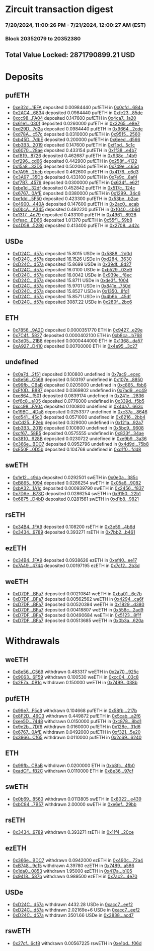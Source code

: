 # Zircuit transaction digest
### 7/20/2024, 11:00:26 PM - 7/21/2024, 12:00:27 AM (EST)
### Block 20352079 to 20352380

## Total Value Locked: 2871790899.21 USD

# Deposits
## pufETH
- [0xe32d...1EFA](https://etherscan.io/address/0xe32d30ab06FC8BBfB589e2630dbcC450185d1EFA) deposited 0.00984440 pufETH in [0x0cfd...684a](https://etherscan.io/tx/0xe32d30ab06FC8BBfB589e2630dbcC450185d1EFA)
- [0x2AC4...6834](https://etherscan.io/address/0x2AC4A46e05EB706F197fB0a64c8b7AFE8EFa6834) deposited 0.0984440 pufETH in [0xfe23...85de](https://etherscan.io/tx/0x2AC4A46e05EB706F197fB0a64c8b7AFE8EFa6834)
- [0xcc98...FA04](https://etherscan.io/address/0xcc98f87e710775c76f2d0DD532e3B146A518FA04) deposited 0.147600 pufETH in [0x4ca7...1a20](https://etherscan.io/tx/0xcc98f87e710775c76f2d0DD532e3B146A518FA04)
- [0x61e1...030f](https://etherscan.io/address/0x61e1ebD02182EFd08008c7B68b016B65a8Bb030f) deposited 0.0260000 pufETH in [0x3265...e8e7](https://etherscan.io/tx/0x61e1ebD02182EFd08008c7B68b016B65a8Bb030f)
- [0xd29D...7d2a](https://etherscan.io/address/0xd29D822Da4d44dA57C442fAbd0E50179f7197d2a) deposited 0.0984440 pufETH in [0x9664...2cde](https://etherscan.io/tx/0xd29D822Da4d44dA57C442fAbd0E50179f7197d2a)
- [0xd78A...c57c](https://etherscan.io/address/0xd78A6A1aa35899f1BC28DA2E2a62E0F176DEc57c) deposited 0.0310000 pufETH in [0x9515...2560](https://etherscan.io/tx/0xd78A6A1aa35899f1BC28DA2E2a62E0F176DEc57c)
- [0xb45D...7dbE](https://etherscan.io/address/0xb45Dcf6830d1EF6Add3084392F5df34063AC7dbE) deposited 0.200000 pufETH in [0x6eed...d566](https://etherscan.io/tx/0xb45Dcf6830d1EF6Add3084392F5df34063AC7dbE)
- [0xb3B3...2019](https://etherscan.io/address/0xb3B309a8b779d2C661D50a392792b1b7E95A2019) deposited 0.147600 pufETH in [0xf1bd...5c1c](https://etherscan.io/tx/0xb3B309a8b779d2C661D50a392792b1b7E95A2019)
- [0x6070...28ae](https://etherscan.io/address/0x60707D5BB8C461B634C9bf78A64C455a48A228ae) deposited 0.433154 pufETH in [0x1f38...e4b7](https://etherscan.io/tx/0x60707D5BB8C461B634C9bf78A64C455a48A228ae)
- [0xf819...8726](https://etherscan.io/address/0xf819ab3E49F3C09837DFaDa3c5A88ef65eBb8726) deposited 0.462687 pufETH in [0x938c...14b9](https://etherscan.io/tx/0xf819ab3E49F3C09837DFaDa3c5A88ef65eBb8726)
- [0xf296...cd66](https://etherscan.io/address/0xf296eB21Ea3615d1F6De1AE58Eb99FC2Db12cd66) deposited 0.442900 pufETH in [0x258f...4122](https://etherscan.io/tx/0xf296eB21Ea3615d1F6De1AE58Eb99FC2Db12cd66)
- [0x15a8...33D5](https://etherscan.io/address/0x15a8cd2C67D6230E93d596Ec4ed4D86A374533D5) deposited 0.502064 pufETH in [0x749e...c65d](https://etherscan.io/tx/0x15a8cd2C67D6230E93d596Ec4ed4D86A374533D5)
- [0x7A95...2bcb](https://etherscan.io/address/0x7A9518890ead8eEB3621f18dF889CC8DE2882bcb) deposited 0.462600 pufETH in [0x4176...c6d3](https://etherscan.io/tx/0x7A9518890ead8eEB3621f18dF889CC8DE2882bcb)
- [0x3A97...35Db](https://etherscan.io/address/0x3A978D2F07FBbEcFcd0822338c761b2AAEbE35Db) deposited 0.433100 pufETH in [0x7e9c...8af4](https://etherscan.io/tx/0x3A978D2F07FBbEcFcd0822338c761b2AAEbE35Db)
- [0xf7B7...4579](https://etherscan.io/address/0xf7B73e3bfEfBba50c59b5306b9e270a02D504579) deposited 0.0300000 pufETH in [0x634f...e62f](https://etherscan.io/tx/0xf7B73e3bfEfBba50c59b5306b9e270a02D504579)
- [0xbe1d...32df](https://etherscan.io/address/0xbe1d022D81Cf25f048A9472eb5A83f02eBD232df) deposited 0.452842 pufETH in [0x517c...124c](https://etherscan.io/tx/0xbe1d022D81Cf25f048A9472eb5A83f02eBD232df)
- [0x6767...0AfE](https://etherscan.io/address/0x6767046a09DdE2A853D59440Ad3d31d0190B0AfE) deposited 0.0380000 pufETH in [0x1299...34c6](https://etherscan.io/tx/0x6767046a09DdE2A853D59440Ad3d31d0190B0AfE)
- [0xe1dd...5F50](https://etherscan.io/address/0xe1dd31B449Edb885f1240e4Ed0992C0ddE975F50) deposited 0.423300 pufETH in [0x53be...b2ae](https://etherscan.io/tx/0xe1dd31B449Edb885f1240e4Ed0992C0ddE975F50)
- [0x4900...440A](https://etherscan.io/address/0x49004A05c08471E0A1eeE4De69eE050A3018440A) deposited 0.147600 pufETH in [0x2ac0...ecab](https://etherscan.io/tx/0x49004A05c08471E0A1eeE4De69eE050A3018440A)
- [0x0bcA...A345](https://etherscan.io/address/0x0bcA305A8648BA7eF7F44FbF6fc607c14fdDA345) deposited 0.492220 pufETH in [0xf040...cb6d](https://etherscan.io/tx/0x0bcA305A8648BA7eF7F44FbF6fc607c14fdDA345)
- [0x1317...4d79](https://etherscan.io/address/0x13173bAD80dC8A00C0a97FBd737B9085c9784d79) deposited 0.433100 pufETH in [0x4961...8928](https://etherscan.io/tx/0x13173bAD80dC8A00C0a97FBd737B9085c9784d79)
- [0xfeac...ED66](https://etherscan.io/address/0xfeac5B9C0Bc47db8452D078d08931C151e65ED66) deposited 1.01370 pufETH in [0x55f1...59b8](https://etherscan.io/tx/0xfeac5B9C0Bc47db8452D078d08931C151e65ED66)
- [0x4D58...5286](https://etherscan.io/address/0x4D585eE6ACe05ee1F12Fe54c92171748c6cC5286) deposited 0.413400 pufETH in [0x2708...a42c](https://etherscan.io/tx/0x4D585eE6ACe05ee1F12Fe54c92171748c6cC5286)
## USDe
- [0xD24C...d57a](https://etherscan.io/address/0xD24Cfe2d0fa81369ca6291c28ac5426e16B6d57a) deposited 15.8015 USDe in [0x5888...2d0d](https://etherscan.io/tx/0xD24Cfe2d0fa81369ca6291c28ac5426e16B6d57a)
- [0xD24C...d57a](https://etherscan.io/address/0xD24Cfe2d0fa81369ca6291c28ac5426e16B6d57a) deposited 16.1526 USDe in [0xd284...3630](https://etherscan.io/tx/0xD24Cfe2d0fa81369ca6291c28ac5426e16B6d57a)
- [0xD24C...d57a](https://etherscan.io/address/0xD24Cfe2d0fa81369ca6291c28ac5426e16B6d57a) deposited 15.8699 USDe in [0x39df...8d27](https://etherscan.io/tx/0xD24Cfe2d0fa81369ca6291c28ac5426e16B6d57a)
- [0xD24C...d57a](https://etherscan.io/address/0xD24Cfe2d0fa81369ca6291c28ac5426e16B6d57a) deposited 16.0100 USDe in [0xb529...03e9](https://etherscan.io/tx/0xD24Cfe2d0fa81369ca6291c28ac5426e16B6d57a)
- [0xD24C...d57a](https://etherscan.io/address/0xD24Cfe2d0fa81369ca6291c28ac5426e16B6d57a) deposited 16.0042 USDe in [0x939e...f8ec](https://etherscan.io/tx/0xD24Cfe2d0fa81369ca6291c28ac5426e16B6d57a)
- [0xD24C...d57a](https://etherscan.io/address/0xD24Cfe2d0fa81369ca6291c28ac5426e16B6d57a) deposited 15.8711 USDe in [0xde3f...f004](https://etherscan.io/tx/0xD24Cfe2d0fa81369ca6291c28ac5426e16B6d57a)
- [0xD24C...d57a](https://etherscan.io/address/0xD24Cfe2d0fa81369ca6291c28ac5426e16B6d57a) deposited 15.9701 USDe in [0x841e...750d](https://etherscan.io/tx/0xD24Cfe2d0fa81369ca6291c28ac5426e16B6d57a)
- [0xD24C...d57a](https://etherscan.io/address/0xD24Cfe2d0fa81369ca6291c28ac5426e16B6d57a) deposited 15.8527 USDe in [0x1350...8fd1](https://etherscan.io/tx/0xD24Cfe2d0fa81369ca6291c28ac5426e16B6d57a)
- [0xD24C...d57a](https://etherscan.io/address/0xD24Cfe2d0fa81369ca6291c28ac5426e16B6d57a) deposited 15.8571 USDe in [0x4b6b...45df](https://etherscan.io/tx/0xD24Cfe2d0fa81369ca6291c28ac5426e16B6d57a)
- [0xD24C...d57a](https://etherscan.io/address/0xD24Cfe2d0fa81369ca6291c28ac5426e16B6d57a) deposited 3087.22 USDe in [0x280f...2bc6](https://etherscan.io/tx/0xD24Cfe2d0fa81369ca6291c28ac5426e16B6d57a)
## ETH
- [0x7856...9A2D](https://etherscan.io/address/0x7856126886A375558358bb50C85496c636cb9A2D) deposited 0.0000351770 ETH in [0x9427...e29e](https://etherscan.io/tx/0x7856126886A375558358bb50C85496c636cb9A2D)
- [0x7C4f...5827](https://etherscan.io/address/0x7C4fee5B30F137301FF9758aD7aD74B36c315827) deposited 0.0000402100 ETH in [0xb8ca...b768](https://etherscan.io/tx/0x7C4fee5B30F137301FF9758aD7aD74B36c315827)
- [0x3d05...21B8](https://etherscan.io/address/0x3d054293E292eb7F2e3589d0B01C265D975321B8) deposited 0.0000444000 ETH in [0x1368...da57](https://etherscan.io/tx/0x3d054293E292eb7F2e3589d0B01C265D975321B8)
- [0xA927...D410](https://etherscan.io/address/0xA927685e693F912b37C51050406097543F19D410) deposited 0.00700000 ETH in [0x4e95...3c27](https://etherscan.io/tx/0xA927685e693F912b37C51050406097543F19D410)
## undefined
- [0x0a7d...2f51](https://etherscan.io/address/0x0a7dce1eeA0cb6f49aDA95817f71988739C72f51) deposited 0.100800 undefined in [0x7ac9...ecec](https://etherscan.io/tx/0x0a7dce1eeA0cb6f49aDA95817f71988739C72f51)
- [0x8e56...C569](https://etherscan.io/address/0x8e56A7f01Bc86c9e8c4fC77206F21688b5a3C569) deposited 0.503197 undefined in [0x107e...8850](https://etherscan.io/tx/0x8e56A7f01Bc86c9e8c4fC77206F21688b5a3C569)
- [0x99fb...CBaB](https://etherscan.io/address/0x99fbcA51E564b974a573a3E49FfAdeCEFe3fCBaB) deposited 0.0205000 undefined in [0xc865...fbb6](https://etherscan.io/tx/0x99fbcA51E564b974a573a3E49FfAdeCEFe3fCBaB)
- [0xFf0D...B887](https://etherscan.io/address/0xFf0Dd1269A5Fc86bB5FF8C7007f79cBD862dB887) deposited 0.0369802 undefined in [0x7ad9...ec49](https://etherscan.io/tx/0xFf0Dd1269A5Fc86bB5FF8C7007f79cBD862dB887)
- [0xe864...f501](https://etherscan.io/address/0xe864b155Ff5ceee227df5D6350d398d837C2f501) deposited 0.0839174 undefined in [0x241e...2836](https://etherscan.io/tx/0xe864b155Ff5ceee227df5D6350d398d837C2f501)
- [0xf6c8...a105](https://etherscan.io/address/0xf6c8cAFD3cC7D95FF494f759533C3ed2b26da105) deposited 0.0776000 undefined in [0x339d...f5b5](https://etherscan.io/tx/0xf6c8cAFD3cC7D95FF494f759533C3ed2b26da105)
- [0xcc98...FA04](https://etherscan.io/address/0xcc98f87e710775c76f2d0DD532e3B146A518FA04) deposited 0.100800 undefined in [0x4da7...663c](https://etherscan.io/tx/0xcc98f87e710775c76f2d0DD532e3B146A518FA04)
- [0x19BC...4Da8](https://etherscan.io/address/0x19BCC2FA0661f69eE4c7b32557CE797312F24Da8) deposited 0.0253377 undefined in [0xc37a...8646](https://etherscan.io/tx/0x19BCC2FA0661f69eE4c7b32557CE797312F24Da8)
- [0xd541...45c0](https://etherscan.io/address/0xd5413DC3056F77E9Ae91C3C0eD08D26C801045c0) deposited 0.0571000 undefined in [0x6216...2bb4](https://etherscan.io/tx/0xd5413DC3056F77E9Ae91C3C0eD08D26C801045c0)
- [0xCd25...F2eb](https://etherscan.io/address/0xCd25CaA69d26c36baB7e442ab26F66baCF91F2eb) deposited 0.329000 undefined in [0x121a...92a7](https://etherscan.io/tx/0xCd25CaA69d26c36baB7e442ab26F66baCF91F2eb)
- [0xb3B3...2019](https://etherscan.io/address/0xb3B309a8b779d2C661D50a392792b1b7E95A2019) deposited 0.100800 undefined in [0x5bc9...9608](https://etherscan.io/tx/0xb3B309a8b779d2C661D50a392792b1b7E95A2019)
- [0xcf67...58B5](https://etherscan.io/address/0xcf67F96442D3c7e0696cb2839cb142Ff0d3b58B5) deposited 0.0575555 undefined in [0x833f...34ae](https://etherscan.io/tx/0xcf67F96442D3c7e0696cb2839cb142Ff0d3b58B5)
- [0x3810...628B](https://etherscan.io/address/0x38101bbe5010FC12C7d7e45AF192f46D2e73628B) deposited 0.0230722 undefined in [0xe9b9...3a36](https://etherscan.io/tx/0x38101bbe5010FC12C7d7e45AF192f46D2e73628B)
- [0x366e...BDC7](https://etherscan.io/address/0x366e58737164430AF4AEd2856840be9BB148BDC7) deposited 0.0952796 undefined in [0x4d9d...75b8](https://etherscan.io/tx/0x366e58737164430AF4AEd2856840be9BB148BDC7)
- [0xE50F...0D5b](https://etherscan.io/address/0xE50F13d9bb18AD9C258C8cEd78B56e3d47Eb0D5b) deposited 0.104768 undefined in [0xd1f0...fdd8](https://etherscan.io/tx/0xE50F13d9bb18AD9C258C8cEd78B56e3d47Eb0D5b)
## swETH
- [0x1e12...c9da](https://etherscan.io/address/0x1e129d1292d96B688f25285771682e513C0Fc9da) deposited 0.0292501 swETH in [0x0e0a...385c](https://etherscan.io/tx/0x1e129d1292d96B688f25285771682e513C0Fc9da)
- [0xB865...f094](https://etherscan.io/address/0xB865e0E33E8A3722bb7896B1b6B61b83cd61f094) deposited 0.0286254 swETH in [0x05a6...9082](https://etherscan.io/tx/0xB865e0E33E8A3722bb7896B1b6B61b83cd61f094)
- [0xbA32...1A1c](https://etherscan.io/address/0xbA323155Ae0c7c70E7cD2a879dBf8F9b5ce11A1c) deposited 0.000939790 swETH in [0x2456...f837](https://etherscan.io/tx/0xbA323155Ae0c7c70E7cD2a879dBf8F9b5ce11A1c)
- [0x7DAe...B73C](https://etherscan.io/address/0x7DAebAC9EFdCA5E979BeD018B3ff3A8B22FaB73C) deposited 0.0286254 swETH in [0x9150...22b1](https://etherscan.io/tx/0x7DAebAC9EFdCA5E979BeD018B3ff3A8B22FaB73C)
- [0x6875...D4bD](https://etherscan.io/address/0x687503d4051a51D48F0E25106Db068d28EfAD4bD) deposited 0.0281561 swETH in [0xd1b8...9821](https://etherscan.io/tx/0x687503d4051a51D48F0E25106Db068d28EfAD4bD)
## rsETH
- [0x34B4...1FA9](https://etherscan.io/address/0x34B4E1FB6Bf0C671734Fa5326999f896e87d1FA9) deposited 0.108200 rsETH in [0x3e59...4b6d](https://etherscan.io/tx/0x34B4E1FB6Bf0C671734Fa5326999f896e87d1FA9)
- [0x3434...9789](https://etherscan.io/address/0x34349c5569e7B846c3558961552D2202760A9789) deposited 0.393271 rsETH in [0x7bb2...b461](https://etherscan.io/tx/0x34349c5569e7B846c3558961552D2202760A9789)
## ezETH
- [0x34B4...1FA9](https://etherscan.io/address/0x34B4E1FB6Bf0C671734Fa5326999f896e87d1FA9) deposited 0.0938626 ezETH in [0xef40...ee17](https://etherscan.io/tx/0x34B4E1FB6Bf0C671734Fa5326999f896e87d1FA9)
- [0x7A49...4744](https://etherscan.io/address/0x7A493Be5c2ce014cD049Bf178a1ac0Db1B434744) deposited 0.00197195 ezETH in [0x7cf2...2b3d](https://etherscan.io/tx/0x7A493Be5c2ce014cD049Bf178a1ac0Db1B434744)
## weETH
- [0xD7DF...BFa7](https://etherscan.io/address/0xD7DF7E085214743530afF339aFC420c7c720BFa7) deposited 0.00210841 weETH in [0xba01...6c7b](https://etherscan.io/tx/0xD7DF7E085214743530afF339aFC420c7c720BFa7)
- [0xD7DF...BFa7](https://etherscan.io/address/0xD7DF7E085214743530afF339aFC420c7c720BFa7) deposited 0.00562562 weETH in [0x4294...ca6f](https://etherscan.io/tx/0xD7DF7E085214743530afF339aFC420c7c720BFa7)
- [0xD7DF...BFa7](https://etherscan.io/address/0xD7DF7E085214743530afF339aFC420c7c720BFa7) deposited 0.00520394 weETH in [0x1829...d380](https://etherscan.io/tx/0xD7DF7E085214743530afF339aFC420c7c720BFa7)
- [0xD7DF...BFa7](https://etherscan.io/address/0xD7DF7E085214743530afF339aFC420c7c720BFa7) deposited 0.00418807 weETH in [0x558c...2ad9](https://etherscan.io/tx/0xD7DF7E085214743530afF339aFC420c7c720BFa7)
- [0xD7DF...BFa7](https://etherscan.io/address/0xD7DF7E085214743530afF339aFC420c7c720BFa7) deposited 0.00490684 weETH in [0x5123...8f1f](https://etherscan.io/tx/0xD7DF7E085214743530afF339aFC420c7c720BFa7)
- [0xD7DF...BFa7](https://etherscan.io/address/0xD7DF7E085214743530afF339aFC420c7c720BFa7) deposited 0.00513685 weETH in [0x0b3a...620a](https://etherscan.io/tx/0xD7DF7E085214743530afF339aFC420c7c720BFa7)
# Withdrawals
## weETH
- [0x8e56...C569](https://etherscan.io/address/0x8e56A7f01Bc86c9e8c4fC77206F21688b5a3C569) withdrawn 0.483317 weETH in [0x2a70...925c](https://etherscan.io/tx/0x8e56A7f01Bc86c9e8c4fC77206F21688b5a3C569)
- [0x9063...6F59](https://etherscan.io/address/0x9063e1A6dd076899F6A0057475e8614e17536F59) withdrawn 0.100530 weETH in [0xcc04...03c8](https://etherscan.io/tx/0x9063e1A6dd076899F6A0057475e8614e17536F59)
- [0x2E7a...0B1c](https://etherscan.io/address/0x2E7a002499fca50099075c0766903A8499050B1c) withdrawn 0.150000 weETH in [0x7499...038b](https://etherscan.io/tx/0x2E7a002499fca50099075c0766903A8499050B1c)
## pufETH
- [0x99e7...F5c8](https://etherscan.io/address/0x99e732495b30dE70350903D26E2764AF211FF5c8) withdrawn 0.104668 pufETH in [0x58fb...217b](https://etherscan.io/tx/0x99e732495b30dE70350903D26E2764AF211FF5c8)
- [0x8F2D...46C3](https://etherscan.io/address/0x8F2DDe19a10d79E70c3201f35d0094A8B37146C3) withdrawn 0.449872 pufETH in [0x5cab...a2f6](https://etherscan.io/tx/0x8F2DDe19a10d79E70c3201f35d0094A8B37146C3)
- [0xee5D...7448](https://etherscan.io/address/0xee5D22e73C7b938f13f1eE0e35dc6f1373a37448) withdrawn 0.0150000 pufETH in [0xc878...8bd1](https://etherscan.io/tx/0xee5D22e73C7b938f13f1eE0e35dc6f1373a37448)
- [0x9e2b...7Df6](https://etherscan.io/address/0x9e2b4E5aAf0010f499aA063c50532D3B8F507Df6) withdrawn 0.0160000 pufETH in [0x128e...31d6](https://etherscan.io/tx/0x9e2b4E5aAf0010f499aA063c50532D3B8F507Df6)
- [0x6767...0AfE](https://etherscan.io/address/0x6767046a09DdE2A853D59440Ad3d31d0190B0AfE) withdrawn 0.0492000 pufETH in [0xf321...5e20](https://etherscan.io/tx/0x6767046a09DdE2A853D59440Ad3d31d0190B0AfE)
- [0x3966...Cf65](https://etherscan.io/address/0x39666c43d642f1Ff1025E3f15b46f866f74FCf65) withdrawn 0.0110000 pufETH in [0x2c69...6240](https://etherscan.io/tx/0x39666c43d642f1Ff1025E3f15b46f866f74FCf65)
## ETH
- [0x99fb...CBaB](https://etherscan.io/address/0x99fbcA51E564b974a573a3E49FfAdeCEFe3fCBaB) withdrawn 0.0200000 ETH in [0xb8fc...4fb0](https://etherscan.io/tx/0x99fbcA51E564b974a573a3E49FfAdeCEFe3fCBaB)
- [0xadCF...fB2C](https://etherscan.io/address/0xadCF70140d33199b6a45f43B9FbecCBb35eefB2C) withdrawn 0.0110000 ETH in [0x8e36...97cf](https://etherscan.io/tx/0xadCF70140d33199b6a45f43B9FbecCBb35eefB2C)
## swETH
- [0x0b69...8560](https://etherscan.io/address/0x0b69F2DEf86a83A7e003b2EB15c2dDa776458560) withdrawn 0.0113805 swETH in [0x8022...e439](https://etherscan.io/tx/0x0b69F2DEf86a83A7e003b2EB15c2dDa776458560)
- [0xbC84...7B57](https://etherscan.io/address/0xbC84C4Ac5A1eE14fCca9F041bC13b335516F7B57) withdrawn 2.00000 swETH in [0xe6ef...29bb](https://etherscan.io/tx/0xbC84C4Ac5A1eE14fCca9F041bC13b335516F7B57)
## rsETH
- [0x3434...9789](https://etherscan.io/address/0x34349c5569e7B846c3558961552D2202760A9789) withdrawn 0.393271 rsETH in [0x11f4...20ce](https://etherscan.io/tx/0x34349c5569e7B846c3558961552D2202760A9789)
## ezETH
- [0x366e...BDC7](https://etherscan.io/address/0x366e58737164430AF4AEd2856840be9BB148BDC7) withdrawn 0.0942000 ezETH in [0x490c...72a4](https://etherscan.io/tx/0x366e58737164430AF4AEd2856840be9BB148BDC7)
- [0xB748...9c15](https://etherscan.io/address/0xB748824b0d564cb019bfb78D41971320A0Df9c15) withdrawn 4.39780 ezETH in [0x7489...a586](https://etherscan.io/tx/0xB748824b0d564cb019bfb78D41971320A0Df9c15)
- [0x1da0...0853](https://etherscan.io/address/0x1da0e3B9A7347a9d1Bf2946aDCD6Bde734Ac0853) withdrawn 1.95000 ezETH in [0x417a...b105](https://etherscan.io/tx/0x1da0e3B9A7347a9d1Bf2946aDCD6Bde734Ac0853)
- [0x9418...587b](https://etherscan.io/address/0x941863056AB255d2DC16910F1A3f9d6ce000587b) withdrawn 0.989500 ezETH in [0x7ac2...4e70](https://etherscan.io/tx/0x941863056AB255d2DC16910F1A3f9d6ce000587b)
## USDe
- [0xD24C...d57a](https://etherscan.io/address/0xD24Cfe2d0fa81369ca6291c28ac5426e16B6d57a) withdrawn 4432.28 USDe in [0xacc7...eef2](https://etherscan.io/tx/0xD24Cfe2d0fa81369ca6291c28ac5426e16B6d57a)
- [0xD24C...d57a](https://etherscan.io/address/0xD24Cfe2d0fa81369ca6291c28ac5426e16B6d57a) withdrawn 2.02169e+6 USDe in [0xacc7...eef2](https://etherscan.io/tx/0xD24Cfe2d0fa81369ca6291c28ac5426e16B6d57a)
- [0xD24C...d57a](https://etherscan.io/address/0xD24Cfe2d0fa81369ca6291c28ac5426e16B6d57a) withdrawn 3501.66 USDe in [0x3838...acd7](https://etherscan.io/tx/0xD24Cfe2d0fa81369ca6291c28ac5426e16B6d57a)
## rswETH
- [0x27cf...6cf8](https://etherscan.io/address/0x27cf13A3beBF588bd75B1449367170c89D666cf8) withdrawn 0.00567225 rswETH in [0xe1bd...f06d](https://etherscan.io/tx/0x27cf13A3beBF588bd75B1449367170c89D666cf8)
